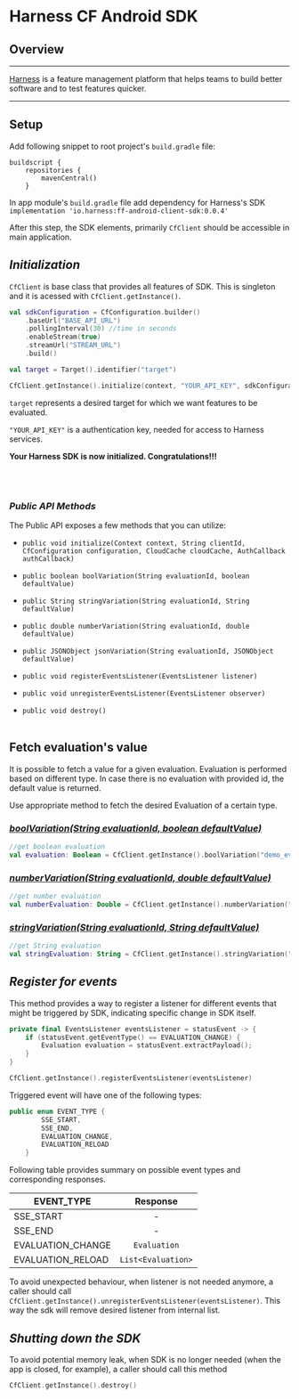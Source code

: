 Harness CF Android SDK
========================
## Overview

-------------------------
[Harness](https://www.harness.io/) is a feature management platform that helps teams to build better software and to test features quicker.

-------------------------

## Setup

Add following snippet to root project's `build.gradle` file:
```
buildscript {
    repositories {
        mavenCentral()
    }
```

In app module's `build.gradle` file add dependency for Harness's SDK
`implementation 'io.harness:ff-android-client-sdk:0.0.4'`

After this step, the SDK elements, primarily `CfClient` should be accessible in main application.

## **_Initialization_**
`CfClient` is base class that provides all features of SDK. This is singleton and it is acessed with `CfClient.getInstance()`. 

```Kotlin
val sdkConfiguration = CfConfiguration.builder()
    .baseUrl("BASE_API_URL")
    .pollingInterval(30) //time in seconds
    .enableStream(true)
    .streamUrl("STREAM_URL")
    .build()

val target = Target().identifier("target")

CfClient.getInstance().initialize(context, "YOUR_API_KEY", sdkConfiguration, target)
```
`target` represents a desired target for which we want features to be evaluated.

`"YOUR_API_KEY"` is a authentication key, needed for access to Harness services.


**Your Harness SDK is now initialized. Congratulations!!!**

<br><br>
### **_Public API Methods_** ###
The Public API exposes a few methods that you can utilize:

* `public void initialize(Context context, String clientId, CfConfiguration configuration, CloudCache cloudCache, AuthCallback authCallback)`

* `public boolean boolVariation(String evaluationId, boolean defaultValue)`

* `public String stringVariation(String evaluationId, String defaultValue)`

* `public double numberVariation(String evaluationId, double defaultValue)`

* `public JSONObject jsonVariation(String evaluationId, JSONObject defaultValue)`

* `public void registerEventsListener(EventsListener listener)`

* `public void unregisterEventsListener(EventsListener observer)`

* `public void destroy()`
<br><br>


## Fetch evaluation's value
It is possible to fetch a value for a given evaluation. Evaluation is performed based on different type. In case there is no evaluation with provided id, the default value is returned.

Use appropriate method to fetch the desired Evaluation of a certain type.

### <u>_boolVariation(String evaluationId, boolean defaultValue)_</u>
```Kotlin
//get boolean evaluation
val evaluation: Boolean = CfClient.getInstance().boolVariation("demo_evaluation", false)  
```
### <u>_numberVariation(String evaluationId, double defaultValue)_</u>
```Kotlin
//get number evaluation
val numberEvaluation: Double = CfClient.getInstance().numberVariation("demo_number_evaluation", 0)  
```

### <u>_stringVariation(String evaluationId, String defaultValue)_</u>
```Kotlin
//get String evaluation
val stringEvaluation: String = CfClient.getInstance().stringVariation("demo_string_evaluation", "demo_value")  
```

## _Register for events_
This method provides a way to register a listener for different events that might be triggered by SDK, indicating specific change in SDK itself.

```Kotlin
private final EventsListener eventsListener = statusEvent -> {
    if (statusEvent.getEventType() == EVALUATION_CHANGE) {
        Evaluation evaluation = statusEvent.extractPayload();
    }
}

CfClient.getInstance().registerEventsListener(eventsListener)
```

Triggered event will have one of the following types:

```Java
public enum EVENT_TYPE {
        SSE_START, 
        SSE_END, 
        EVALUATION_CHANGE,
        EVALUATION_RELOAD
    }
```
Following table provides summary on possible event types and corresponding responses.

| EVENT_TYPE        | Response          |         
| -------------     |:-------:          |      
| SSE_START         | -                 |
| SSE_END           | -                 |
| EVALUATION_CHANGE | `Evaluation`      | 
| EVALUATION_RELOAD | `List<Evaluation>`|


To avoid unexpected behaviour, when listener is not needed anymore, a caller should call 
`CfClient.getInstance().unregisterEventsListener(eventsListener)`. This way the sdk will remove desired listener from internal list.

## _Shutting down the SDK_
To avoid potential memory leak, when SDK is no longer needed (when the app is closed, for example), a caller should call this method
```Kotlin
CfClient.getInstance().destroy()
```